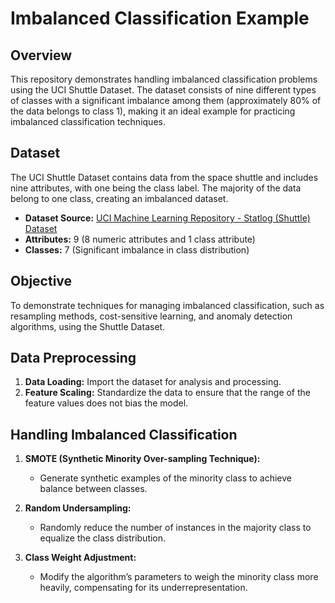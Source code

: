 # Imbalanced Classification Example

## Overview

This repository demonstrates handling imbalanced classification problems using the UCI Shuttle Dataset. The dataset consists of nine different types of classes with a significant imbalance among them (approximately 80% of the data belongs to class 1), making it an ideal example for practicing imbalanced classification techniques.

## Dataset

The UCI Shuttle Dataset contains data from the space shuttle and includes nine attributes, with one being the class label. The majority of the data belong to one class, creating an imbalanced dataset.

- **Dataset Source:** [UCI Machine Learning Repository - Statlog (Shuttle) Dataset](https://archive.ics.uci.edu/dataset/148/statlog+shuttle)
- **Attributes:** 9 (8 numeric attributes and 1 class attribute)
- **Classes:** 7 (Significant imbalance in class distribution)

## Objective

To demonstrate techniques for managing imbalanced classification, such as resampling methods, cost-sensitive learning, and anomaly detection algorithms, using the Shuttle Dataset.

## Data Preprocessing

1. **Data Loading:** Import the dataset for analysis and processing.
2. **Feature Scaling:** Standardize the data to ensure that the range of the feature values does not bias the model. 

## Handling Imbalanced Classification

1. **SMOTE (Synthetic Minority Over-sampling Technique):**
   - Generate synthetic examples of the minority class to achieve balance between classes.
   
2. **Random Undersampling:**
   - Randomly reduce the number of instances in the majority class to equalize the class distribution.
   
3. **Class Weight Adjustment:**
   - Modify the algorithm’s parameters to weigh the minority class more heavily, compensating for its underrepresentation.
